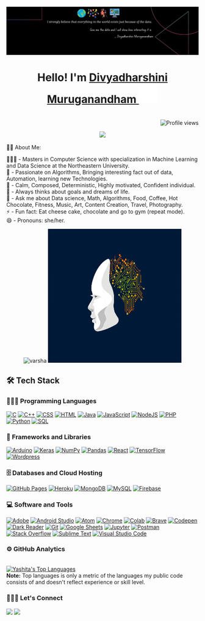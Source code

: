 ![logo](https://github.com/Divyadharsh/Divyadharsh/blob/main/Black%20Technology%20LinkedIn%20Banner%20(4).png)

<div align="center">
<h1> Hello! I'm <a href="https://github.com/Divyadharsh"> Divyadharshini Muruganandham <a><img src="https://github.com/Kathryn-Jie/Kathryn-Jie/blob/main/wave.gif" width="50px" height="50px"/></h1>
<Br>
<img src="https://camo.githubusercontent.com/08c037800f438485768a660c75c1ff65facb18c054b63483b615cc52c44b3195/68747470733a2f2f6b6f6d617265762e636f6d2f67687076632f3f757365726e616d653d766976656b39706174656c26636f6c6f723d626c756576696f6c6574267374796c653d666c6174" alt="Profile views" align='right'/> <a href="https://camo.githubusercontent.com/08c037800f438485768a660c75c1ff65facb18c054b63483b615cc52c44b3195/68747470733a2f2f6b6f6d617265762e636f6d2f67687076632f3f757365726e616d653d766976656b39706174656c26636f6c6f723d626c756576696f6c6574267374796c653d666c6174/"> </a> 
<br/>
<p align="center">
<a href="https://github.com/DenverCoder1/readme-typing-svg"><img src="https://readme-typing-svg.herokuapp.com?lines=I'm+a+Data+Scientist;I'm+a+Data+Analyst;I'm+a+Machine+Learning+Engineer;I'm+a+Software+Developer;Python%20|%20Data+Structures%20|%20Algorithms%20|%20SQL%20|%20Mathematics%20;Experimenting%20with%20Data%20and%new%20technologies&center=true&width=500&height=25"></a>
</p>
</div>
<div align="left">

👩🏻‍ About Me:

👩🏻‍🎓 - Masters in Computer Science with specialization in Machine Learning and Data Science at the Northeastern University.<br />
🔭 - Passionate on Algorithms, Bringing interesting fact out of data, Automation, learning new Technologies. <br />
🌱 - Calm, Composed, Deterministic, Highly motivated, Confident individual. <br />
🤔 - Always thinks about goals and dreams of life. <br />
💬 - Ask me about Data science, Math, Algorithms, Food, Coffee, Hot Chocolate, Fitness, Music, Art, Content Creation, Travel, Photography. <br />
⚡ - Fun fact: Eat cheese cake, chocolate and go to gym (repeat mode). <br />
😄 - Pronouns: she/her. <br />
   
<p align="center">
    <img src="https://github.com/varsharamesh82/varsharamesh82/blob/main/coding.gif" width="350" height="350" alt="varsha" />
    <img src="https://github.com/Divyadharsh/Divyadharsh/blob/main/0_Yb_BsikIKFAtuKj9.gif" width="350" height="350" />
</p>

## 🛠️ Tech Stack

### 👩🏻‍💻 Programming Languages

<p>
    <a href="https://github.com/search?q=user%3ADenverCoder1+is%3Arepo+language%3Ac"><img alt="C" src="https://img.shields.io/badge/C%20-%232370ED.svg?logo=c&logoColor=white"></a>
    <a href="https://github.com/search?q=user%3ADenverCoder1+is%3Arepo+language%3Acpp"><img alt="C++" src="https://img.shields.io/badge/C++%20-%2300599C.svg?logo=c%2B%2B&logoColor=white"></a>
    <a href="https://github.com/search?q=user%3ADenverCoder1+is%3Arepo+language%3Acss"><img alt="CSS" src="https://img.shields.io/badge/CSS%20-%231572B6.svg?logo=css3&logoColor=white"></a>
    <a href="https://github.com/search?q=user%3ADenverCoder1+is%3Arepo+language%3Ahtml"><img alt="HTML" src="https://img.shields.io/badge/HTML%20-%23E34F26.svg?logo=html5&logoColor=white"></a>
    <a href="https://github.com/search?q=user%3ADenverCoder1+is%3Arepo+language%3Ajava"><img alt="Java" src="https://img.shields.io/badge/Java-%23007396.svg?logo=java&logoColor=white"></a>
    <a href="https://github.com/search?q=user%3ADenverCoder1+is%3Arepo+language%3Ajavascript"><img alt="JavaScript" src="https://img.shields.io/badge/JavaScript%20-%23F7DF1E.svg?logo=javascript&logoColor=black"></a>
    <a href="https://github.com/search?q=user%3ADenverCoder1+is%3Arepo+language%3Ajavascript"><img alt="NodeJS" src="https://img.shields.io/badge/Node.js%20-%2343853D.svg?logo=node.js&logoColor=white"></a>
    <a href="https://github.com/search?q=user%3ADenverCoder1+is%3Arepo+language%3Aphp"><img alt="PHP" src="https://img.shields.io/badge/PHP-%23777BB4.svg?logo=php&logoColor=white"></a>
    <a href="https://github.com/search?q=user%3ADenverCoder1+is%3Arepo+language%3Apython"><img alt="Python" src="https://img.shields.io/badge/Python%20-%2314354C.svg?logo=python&logoColor=white"></a>
    <a href="https://github.com/search?q=user%3ADenverCoder1+is%3Arepo+language%3Asql"><img alt="SQL" src="https://img.shields.io/badge/SQL%20-%23025E8C.svg?logo=amazon-dynamodb&logoColor=white"></a>

### 🧰 Frameworks and Libraries

<p>
    <a href="#"><img alt="Arduino" src="https://img.shields.io/badge/-Arduino-00979D?logo=Arduino&logoColor=white"></a>
    <a href="#"><img alt="Keras" src="https://img.shields.io/badge/Keras%20-%23D00000.svg?logo=Keras&logoColor=white"></a>
    <a href="#"><img alt="NumPy" src="https://img.shields.io/badge/Numpy%20-%23013243.svg?logo=numpy&logoColor=white"></a>
    <a href="#"><img alt="Pandas" src="https://img.shields.io/badge/Pandas%20-%23150458.svg?logo=pandas&logoColor=white"></a>
    <a href="#"><img alt="React" src="https://img.shields.io/badge/React%20-%2320232a.svg?logo=react&logoColor=%2361DAFB"></a>
    <a href="#"><img alt="TensorFlow" src="https://img.shields.io/badge/TensorFlow%20-%23FF6F00.svg?logo=TensorFlow&logoColor=white"></a>
    <a href="#"><img alt="Wordpress" src="https://img.shields.io/badge/Wordpress-21759B?logo=wordpress&logoColor=white"></a>
</p>

### 🗄️ Databases and Cloud Hosting

<p>
    <a href="#"><img alt="GitHub Pages" src="https://img.shields.io/badge/GitHub%20Pages-%23327FC7.svg?logo=github&logoColor=white"></a>
    <a href="#"><img alt="Heroku" src="https://img.shields.io/badge/Heroku%20-%23430098.svg?logo=heroku&logoColor=white"></a>
    <a href="#"><img alt="MongoDB" src ="https://img.shields.io/badge/MongoDB-%234ea94b.svg?logo=mongodb&logoColor=white"></a>
    <a href="#"><img alt="MySQL" src="https://img.shields.io/badge/MySQL-%2300f.svg?logo=mysql&logoColor=white"></a>
    <a href="#"><img alt="Firebase" src ="https://img.shields.io/badge/Firebase-%23316192.svg?logo=firebase&logoColor=white"></a>
</p>

### 💻 Software and Tools

<p>
    <a href="#"><img alt="Adobe" src="https://img.shields.io/badge/Adobe%20-%23FF0000.svg?logo=adobe&logoColor=white"></a>
    <a href="#"><img alt="Android Studio" src="https://img.shields.io/badge/Android%20Studio-008678.svg?logo=android-studio&logoColor=white"></a>
    <a href="#"><img alt="Atom" src="https://img.shields.io/badge/Atom-3DDC84?logo=atom&logoColor=white"></a>
    <a href="#"><img alt="Chrome" src="https://img.shields.io/badge/Chrome-3DDC84?logo=google-chrome&logoColor=white"></a>
    <a href="#"><img alt="Colab" src="https://img.shields.io/badge/Colab-00b56a.svg?logo=google-colab&logoColor=white"></a>
    <a href="#"><img alt="Brave" src="https://img.shields.io/badge/-Brave-FB542B?logo=brave&logoColor=white"></a>
    <a href="#"><img alt="Codepen" src="https://img.shields.io/badge/Codepen-000000.svg?logo=codepen&logoColor=white"></a>
    <a href="#"><img alt="Dark Reader" src="https://img.shields.io/badge/-Dark%20Reader-141E24?logo=dark-reader&logoColor=white"></a>
    <a href="#"><img alt="Git" src="https://img.shields.io/badge/Git%20-%23F05033.svg?logo=git&logoColor=white"></a>
    <a href="#"><img alt="Google Sheets" src="https://img.shields.io/badge/Google%20Sheets%20-%2334A853.svg?logo=google%20sheets&logoColor=white"></a>
    <a href="#"><img alt="Jupyter" src="https://img.shields.io/badge/Jupyter%20-%23F37626.svg?logo=Jupyter&logoColor=white"></a>
    <a href="#"><img alt="Postman" src="https://img.shields.io/badge/Postman-FF6C37?logo=postman&logoColor=white"></a>
    <a href="#"><img alt="Stack Overflow" src="https://img.shields.io/badge/-Stack%20Overflow-FE7A16?logo=stack-overflow&logoColor=white"></a>
    <a href="#"><img alt="Sublime Text" src="https://img.shields.io/badge/-Sublime%20Text-302E31?logo=sublime-text&logoColor=white"></a>
    <a href="#"><img alt="Visual Studio Code" src="https://img.shields.io/badge/Visual%20Studio%20Code-0078d7.svg?logo=visual-studio-code&logoColor=white"></a>
</p>


### ⚙️ GitHub Analytics
 <br/>
   <a href="https://github.com/anuraghazra/github-readme-stats"><img alt="Yashita's Top Languages" src="https://github-readme-stats.vercel.app/api/top-langs/?username=yashitanamdeo&langs_count=5&layout=compact&theme=react&hide_border=true&bg_color=1F222E&title_color=F85D7F&icon_color=F8D866" height="192px"/></a>
 <br/>
  <b>Note:</b> Top languages is only a metric of the languages my public code consists of and doesn't reflect experience or skill level.

   
<h3> 🙋🏻‍♀️ Let's Connect </h3>
<p align="left">
    <a href="https://linkedin.com/in/muruganandhamd/" target="blank">
        <img align="center" src="https://img.shields.io/badge/Divyadharshini Muruganandham-0077B5?style=for-the-badge&logo=linkedin&logoColor=white" /></a>
    <a href="mailto:divyadharshini0410@gmail.com" target="blank">
        <img align="center" src="https://img.shields.io/badge/divyadharshini0410@gmail.com-D14836?style=for-the-badge&logo=gmail&logoColor=white" />
    </a>
</p>
